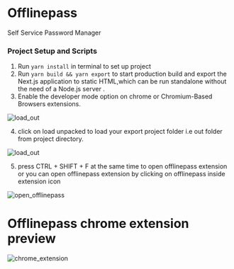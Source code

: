 # Offlinepass

Self Service Password Manager

### Project Setup and Scripts

1. Run `yarn install` in terminal to set up project
2. Run `yarn build && yarn export` to start production build and export the Next.js application to static HTML,which can be run standalone without the need of a Node.js server .
3. Enable the developer mode option on chrome or Chromium-Based Browsers extensions.

![load_out](https://user-images.githubusercontent.com/49801844/212818883-270d512b-abbb-4f7a-b871-9774c9d0931e.png)

4. click on load unpacked to load your export project folder i.e out folder from project directory.

![load_out](https://user-images.githubusercontent.com/49801844/212818151-90015269-b654-4b0e-a990-d6f09c56da47.jpg)

5. press CTRL + SHIFT + F at the same time to open offlinepass extension or you can open offlinepass extension by clicking on offlinepass inside extension icon

![open_offlinepass](https://user-images.githubusercontent.com/49801844/212818252-9b482727-153d-44f6-bc1a-6f4582d79cd5.png)

# Offlinepass chrome extension preview

![chrome_extension](https://user-images.githubusercontent.com/49801844/212911974-1c075c0c-2957-4db6-b643-f8d767851166.png)
